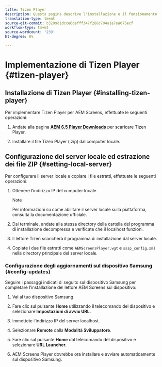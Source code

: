 ```yaml
---
title: Tizen Player
description: Questa pagina descrive l'installazione e il funzionamento di Tizen Player.
translation-type: tm+mt
source-git-commit: b3209d1dcce6defff347f288c704a1e7ea075ecf
workflow-type: tm+mt
source-wordcount: '230'
ht-degree: 0%

---
```



# Implementazione di Tizen Player {#tizen-player}

## Installazione di Tizen Player {#installing-tizen-player}

Per implementare Tizen Player per  AEM Screens, effettuate le seguenti operazioni:

1. Andate alla pagina [**AEM 6.5 Player Downloads**](https://download.macromedia.com/screens/) per scaricare Tizen Player.

1. Installare il file Tizen Player (.zip) dal computer locale.

## Configurazione del server locale ed estrazione dei file ZIP {#setting-local-server}

Per configurare il server locale e copiare i file estratti, effettuate le seguenti operazioni:

1. Ottenere l&#39;indirizzo IP del computer locale.
   >[!NOTE]
   >Per informazioni su come abilitare il server locale sulla piattaforma, consulta la documentazione ufficiale.

1. Dal terminale, andate alla stessa directory della cartella del programma di installazione decompressa e verificate che il localhost funzioni.

1. Il lettore Tizen scaricherà il programma di installazione dal server locale.

1. Copiate i due file estratti come `AEMScreensPlayer.wgt` e `sssp_config.xml` nella directory principale del server locale.

### Configurazione degli aggiornamenti sul dispositivo Samsung {#config-updates}

Seguire i passaggi indicati di seguito sul dispositivo Samsung per completare l&#39;installazione del lettore AEM Screens  sul dispositivo:

1. Vai al tuo dispositivo Samsung.

1. Fare clic sul pulsante **Home** utilizzando il telecomando del dispositivo e selezionare **Impostazioni di avvio URL**.

1. Immettete l&#39;indirizzo IP del server localhost.

1. Selezionare **Remote** dalla **Modalità Sviluppatore**.

1. Fare clic sul pulsante **Home** dal telecomando del dispositivo e selezionare **URL Launcher**.

1.  AEM Screens Player dovrebbe ora installare e avviare automaticamente sul dispositivo Samsung.



